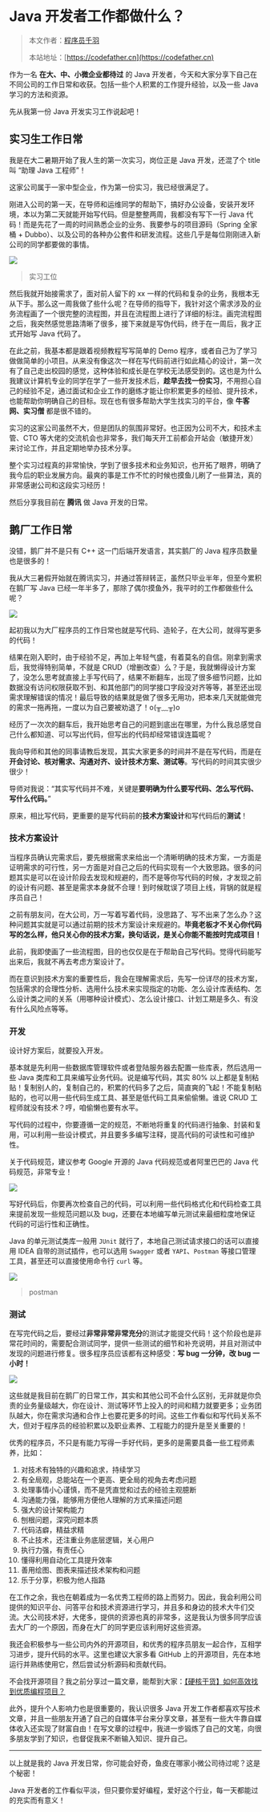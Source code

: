 # Java 开发者工作都做什么？

> 本文作者：[程序员千羽](https://yuyuanweb.feishu.cn/wiki/Abldw5WkjidySxkKxU2cQdAtnah)
>
> 本站地址：[https://codefather.cn](https://codefather.cn)

作为一名 **在大、中、小微企业都待过** 的 Java 开发者，今天和大家分享下自己在不同公司的工作日常和收获。包括一些个人积累的工作提升经验，以及一些 Java 学习的方法和资源。

先从我第一份 Java 开发实习工作说起吧！

## 实习生工作日常

我是在大二暑期开始了我人生的第一次实习，岗位正是 Java 开发，还混了个 title 叫 “助理 Java 工程师”！

这家公司属于一家中型企业，作为第一份实习，我已经很满足了。

刚进入公司的第一天，在导师和运维同学的帮助下，搞好办公设备，安装开发环境，本以为第二天就能开始写代码。但是整整两周，我都没有写下一行 Java 代码！而是先花了一周的时间熟悉企业的业务、我要参与的项目源码（Spring 全家桶 + Dubbo）、以及公司的各种办公套件和研发流程。这些几乎是每位刚刚进入新公司的同学都要做的事情。

![](https://pic.yupi.icu/5563/202311031013602.jpeg)

>  实习工位

然后我就开始接需求了，面对前人留下的 xx 一样的代码和复杂的业务，我根本无从下手。那么这一周我做了些什么呢？在导师的指导下，我针对这个需求涉及的业务流程画了一个很完整的流程图，并且在流程图上进行了详细的标注。画完流程图之后，我突然感觉思路清晰了很多，接下来就是写伪代码，终于在一周后，我才正式开始写 Java 代码了。

在此之前，我基本都是跟着视频教程写写简单的 Demo 程序，或者自己为了学习做做简单的小项目。从来没有像这次一样在写代码前进行如此精心的设计，第一次有了自己走出校园的感觉，这种体验和成长是在学校无法感受到的。这也是为什么我建议计算机专业的同学在学了一些开发技术后，**趁早去找一份实习**，不用担心自己的经验不足，通过面试和企业工作的磨练才能让你积累更多的经验、提升技术，也能帮助你明确自己的目标。现在也有很多帮助大学生找实习的平台，像 **牛客网、实习僧** 都是很不错的。

实习的这家公司虽然不大，但是团队的氛围非常好。也正因为公司不大，和技术主管、CTO 等大佬的交流机会也非常多，我们每天开工前都会开站会（敏捷开发）来讨论工作，并且定期地举办技术分享。

整个实习过程真的非常愉快，学到了很多技术和业务知识，也开拓了眼界，明确了我今后的职业发展方向。最爽的事是工作不忙的时候也摸鱼儿刷了一些算法，真的非常感谢公司和这段实习经历！

然后分享我目前在 **腾讯** 做 Java 开发的日常。

## 鹅厂工作日常

没错，鹅厂并不是只有 C++ 这一门后端开发语言，其实鹅厂的 Java 程序员数量也是很多的！

我从大三暑假开始就在腾讯实习，并通过答辩转正，虽然只毕业半年，但至今累积在鹅厂写 Java 已经一年半多了，那除了偶尔摸鱼外，我平时的工作都做些什么呢？

![](https://pic.yupi.icu/5563/202311031013480.jpeg)

起初我以为大厂程序员的工作日常也就是写代码、造轮子，在大公司，就得写更多的代码！

结果在刚入职时，由于经验不足，再加上年轻气盛，有着莫名的自信。刚拿到需求后，我觉得特别简单，不就是 CRUD（增删改查）么？于是，我就懒得设计方案了，没怎么思考就直接上手写代码了，结果不断翻车，出现了很多细节问题，比如数据没有访问权限获取不到、和其他部门的同学接口字段没对齐等等，甚至还出现需求理解错误的情况！最后导致的结果就是做了很多无用功，把本来几天就能做完的需求一拖再拖，一度以为自己要被劝退了！o(╥﹏╥)o

经历了一次次的翻车后，我开始思考自己的问题到底出在哪里，为什么我总感觉自己什么都知道、可以写出代码，但写出的代码却经常错误连篇呢？

我向导师和其他的同事请教后发现，其实大家更多的时间并不是在写代码，而是在 **开会讨论、核对需求、沟通对齐、设计技术方案、测试等**。写代码的时间其实很少很少！

导师对我说：“其实写代码并不难，关键是**要明确为什么要写代码、怎么写代码、写什么代码。**”

原来，相比写代码，更重要的是写代码前的**技术方案设计**和写代码后的**测试**！

### 技术方案设计

当程序员确认完需求后，要先根据需求来给出一个清晰明确的技术方案，一方面是证明需求的可行性，另一方面是对自己之后的代码实现有一个大致思路。很多的问题其实是可以在设计阶段去发现和规避的，而不是等你写代码的时候，才发现之前的设计有问题、甚至是需求本身就不合理！到时候耽误了项目上线，背锅的就是程序员自己！

之前有朋友问，在大公司，万一写着写着代码，没思路了、写不出来了怎么办？这种问题其实就是可以通过前期的技术方案设计来规避的。**毕竟老板才不关心你代码写的怎么样，他只关心你的技术方案，换句话说，是关心你能不能按时完成项目！**

此前，我即使画了一些流程图，目的也仅仅是在于帮助自己写代码。觉得代码能写出来后，我就不再去考虑方案设计了。

而在意识到技术方案的重要性后，我会在理解需求后，先写一份详尽的技术方案，包括需求的合理性分析、选用什么技术来实现指定的功能、怎么设计库表结构、怎么设计类之间的关系（用哪种设计模式）、怎么设计接口、计划工期是多久、有没有什么风险点等等。

### 开发

设计好方案后，就要投入开发。

基本就是先利用一些数据库管理软件或者登陆服务器去配置一些库表，然后选用一些 Java 类库和工具来编写业务代码。说是编写代码，其实 80% 以上都是复制粘贴！复制别人的，复制自己的，积累的代码多了之后，简直爽的飞起！不能复制粘贴的，也可以用一些代码生成工具、甚至是低代码工具来偷偷懒。谁说 CRUD 工程师就没有技术？哼，咱偷懒也要有水平。

写代码的过程中，你要遵循一定的规范，不断地将重复的代码进行抽象、封装和复用，可以利用一些设计模式，并且要多多编写注释，提高代码的可读性和可维护性。

关于代码规范，建议参考 Google 开源的 Java 代码规范或者阿里巴巴的 Java 代码规范，非常专业！

![](https://pic.yupi.icu/5563/202311031013466.jpeg)

写好代码后，你要再次检查自己的代码，可以利用一些代码格式化和代码检查工具来提前发现一些规范问题以及 bug，还要在本地编写单元测试来最细粒度地保证代码的可运行性和正确性。

Java 的单元测试类库一般用 `JUnit` 就行了，本地自己测试请求接口的话可以直接用 IDEA 自带的测试插件，也可以选用 `Swagger` 或者 `YAPI`、`Postman` 等接口管理工具，甚至还可以直接使用命令行 `curl` 等。

![](https://pic.yupi.icu/5563/202311031013591.jpeg)

>  postman

### **测试**

在写完代码之后，要经过**非常非常非常充分**的测试才能提交代码！这个阶段也是非常花时间的，需要配合测试同学，提供一些测试的细节和补充说明，并且对测试中发现的问题进行修复。很多程序员应该都有这种感受：**写 bug 一分钟，改 bug 一小时！**

![](https://pic.yupi.icu/5563/202311031013444.jpeg)

这些就是我目前在鹅厂的日常工作，其实和其他公司不会什么区别，无非就是你负责的业务量级越大，你在设计、测试等环节上投入的时间和精力就要更多；业务团队越大，你在需求沟通和合作上也要花更多的时间。这些工作看似和写代码关系不大，但对于程序员的经验积累以及职业素养、工程能力的提升是至关重要的！

优秀的程序员，不只是有能力写得一手好代码，更多的是需要具备一些工程师素养，比如：

1. 对技术有独特的兴趣和追求，持续学习
2. 有全局观，总能站在一个更高、更全局的视角去考虑问题
3. 处理事情小心谨慎，而不是凭直觉和过去的经验主观臆断
4. 沟通能力强，能够用方便他人理解的方式来描述问题
5. 强大的设计架构能力
6. 刨根问题，深究问题本质
7. 代码洁癖，精益求精
8. 不止技术，还注重业务底层逻辑，关心用户
9. 执行力强，有责任心
10. 懂得利用自动化工具提升效率
11. 善用绘图、图表来描述技术架构和问题
12. 乐于分享，积极为他人指路

在工作之余，我也在朝着成为一名优秀工程师的路上而努力。因此，我会利用公司提供的知识平台、问答平台和技术资源进行学习，并且多和身边的技术大牛们交流。大公司技术好，大佬多，提供的资源也真的非常多，这是我认为很多同学应该去大厂的一个原因，而身在大厂的同学更应该利用好这些资源。

我还会积极参与一些公司内外的开源项目，和优秀的程序员朋友一起合作，互相学习进步，提升代码的水平。这里也建议大家多看 GitHub 上的开源项目，先在本地运行并熟练使用它，然后尝试分析源码和贡献代码。

不会找开源项目？我之前分享过一篇文章，能帮到大家：[【硬核干货】如何高效找到优质编程项目？](http://mp.weixin.qq.com/s?__biz=MzI1NDczNTAwMA==&mid=2247492597&idx=1&sn=a4629094599f5b821ec2698ea4ef11f5&chksm=e9c20402deb58d146fc13fd8594a5e1f99f943bc96f8f63efb9e67feb0ac815a628d3cb7adef&scene=21#wechat_redirect)

此外，提升个人影响力也是很重要的，我认识很多 Java 开发工作者都喜欢写技术文章，并且一些朋友开通了自己的自媒体平台来分享文章，甚至有一些大牛靠自媒体收入还实现了财富自由！在写文章的过程中，我进一步锻炼了自己的文笔，向很多朋友学到了知识，也督促我来不断输入知识、提升自己。

------

以上就是我的 Java 开发日常，你可能会好奇，鱼皮在哪家小微公司待过呢？这是个秘密！

Java 开发者的工作看似平淡，但只要你爱好编程，爱好这个行业，每一天都能过的充实而有意义！